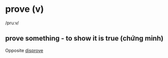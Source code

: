 # prove (v)

/pruːv/

## prove something - to show it is true (chứng minh)

Opposite [disprove](disprove-v.md#disprove-something---to-show-that-something-is-wrong-or-false)
